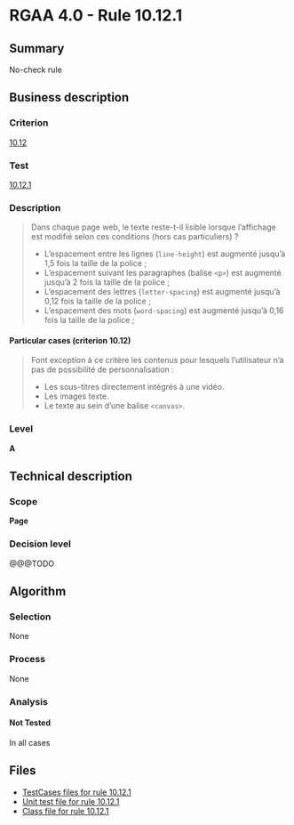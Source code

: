 # RGAA 4.0 - Rule 10.12.1

## Summary

No-check rule

## Business description

### Criterion

[10.12](https://www.numerique.gouv.fr/publications/rgaa-accessibilite/methode/criteres/#crit-10-12)

### Test

[10.12.1](https://www.numerique.gouv.fr/publications/rgaa-accessibilite/methode/criteres/#test-10-12-1)

### Description

> Dans chaque page web, le texte reste-t-il lisible lorsque l’affichage est modifié selon ces conditions (hors cas particuliers) ?
> 
> * L’espacement entre les lignes (`line-height`) est augmenté jusqu’à 1,5 fois la taille de la police ;
> * L’espacement suivant les paragraphes (balise `<p>`) est augmenté jusqu’à 2 fois la taille de la police ;
> * L’espacement des lettres (`letter-spacing`) est augmenté jusqu’à 0,12 fois la taille de la police ;
> * L’espacement des mots (`word-spacing`) est augmenté jusqu’à 0,16 fois la taille de la police ;

#### Particular cases (criterion 10.12)

> Font exception à ce critère les contenus pour lesquels l’utilisateur n’a pas de possibilité de personnalisation :
> 
> * Les sous-titres directement intégrés à une vidéo.
> * Les images texte.
> * Le texte au sein d’une balise `<canvas>`.

### Level

**A**


## Technical description

### Scope

**Page**

### Decision level

@@@TODO


## Algorithm

### Selection

None

### Process

None

### Analysis

#### Not Tested

In all cases


## Files

- [TestCases files for rule 10.12.1](https://gitlab.com/asqatasun/Asqatasun/-/tree/v5/rules/rules-rgaa4.0/src/test/resources/testcases/rgaa40/Rgaa40Rule101201/)
- [Unit test file for rule 10.12.1](https://gitlab.com/asqatasun/Asqatasun/-/blob/v5/rules/rules-rgaa4.0/src/test/java/org/asqatasun/rules/rgaa40/Rgaa40Rule101201Test.java)
- [Class file for rule 10.12.1](https://gitlab.com/asqatasun/Asqatasun/-/blob/v5/rules/rules-rgaa4.0/src/main/java/org/asqatasun/rules/rgaa40/Rgaa40Rule101201.java)


